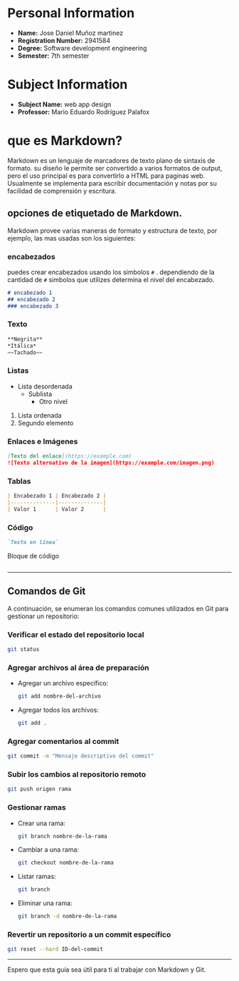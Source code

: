 
# Personal Information
- **Name:** Jose Daniel Muñoz martinez
- **Registration Number:** 2941584
- **Degree:** Software development engineering 
- **Semester:** 7th semester

# Subject Information
- **Subject Name:** web app design
- **Professor:** Mario Eduardo Rodríguez Palafox

# que es Markdown?
Markdown es un lenguaje de marcadores de texto plano de sintaxis de formato. su diseño le permite ser convertido a varios formatos de output, pero el uso principal es para convertirlo a HTML para paginas web. Usualmente se implementa para escribir documentación y notas por su facilidad de comprensión y escritura.

## opciones de etiquetado de Markdown.

Markdown provee varias maneras de formato y estructura de texto, por ejemplo, las mas usadas son los siguientes:

### encabezados
puedes crear encabezados usando los simbolos `#` . dependiendo de la cantidad de `#` simbolos que utilizes determina el nivel del encabezado.
```markdown
# encabezado 1
## encabezado 2
### encabezado 3
```
### Texto
```markdown
**Negrita**  
*Itálica*  
~~Tachado~~
```

### Listas
- Lista desordenada
  - Sublista
    - Otro nivel

1. Lista ordenada
2. Segundo elemento

### Enlaces e Imágenes
```markdown
[Texto del enlace](https://example.com)
![Texto alternativo de la imagen](https://example.com/imagen.png)
```

### Tablas
```markdown
| Encabezado 1 | Encabezado 2 |
|--------------|--------------|
| Valor 1      | Valor 2      |
```

### Código
```markdown
`Texto en línea`

```
Bloque de código
```
```

---

## Comandos de Git

A continuación, se enumeran los comandos comunes utilizados en Git para gestionar un repositorio:

### Verificar el estado del repositorio local
```bash
git status
```

### Agregar archivos al área de preparación
- Agregar un archivo específico:
  ```bash
  git add nombre-del-archivo
  ```
- Agregar todos los archivos:
  ```bash
  git add .
  ```

### Agregar comentarios al commit
```bash
git commit -m "Mensaje descriptivo del commit"
```

### Subir los cambios al repositorio remoto
```bash
git push origen rama
```

### Gestionar ramas
- Crear una rama:
  ```bash
  git branch nombre-de-la-rama
  ```
- Cambiar a una rama:
  ```bash
  git checkout nombre-de-la-rama
  ```
- Listar ramas:
  ```bash
  git branch
  ```
- Eliminar una rama:
  ```bash
  git branch -d nombre-de-la-rama
  ```

### Revertir un repositorio a un commit específico
```bash
git reset --hard ID-del-commit
```

---

Espero que esta guía sea útil para ti al trabajar con Markdown y Git.
